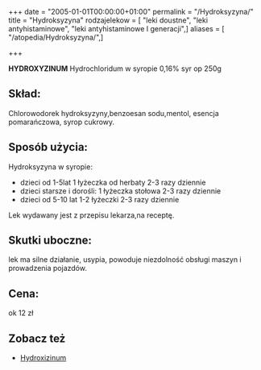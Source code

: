 +++
date = "2005-01-01T00:00:00+01:00"
permalink = "/Hydroksyzyna/"
title = "Hydroksyzyna"
rodzajelekow = [ "leki doustne", "leki antyhistaminowe", "leki antyhistaminowe I generacji",]
aliases = [ "/atopedia/Hydroksyzyna/",]

+++

**HYDROXYZINUM** Hydrochloridum w syropie 0,16% syr op 250g

## Skład:

Chlorowodorek hydroksyzyny,benzoesan sodu,mentol, esencja pomarańczowa, syrop cukrowy.

## Sposób użycia:

Hydroksyzyna w syropie:

*  dzieci od 1-5lat 1 łyżeczka od herbaty 2-3 razy dziennie
*  dzieci starsze i dorośli: 1 łyżeczka stołowa 2-3 razy dziennie
*  dzieci od 5-10 lat 1-2 łyżeczki 2-3 razy dziennie

Lek wydawany jest z przepisu lekarza,na receptę.

## Skutki uboczne:

lek ma silne działanie, usypia, powoduje niezdolność obsługi maszyn i prowadzenia pojazdów.

## Cena:

ok 12 zł

## Zobacz też

-   [Hydroxizinum](/atopedia/Hydroxizinum "wikilink")
